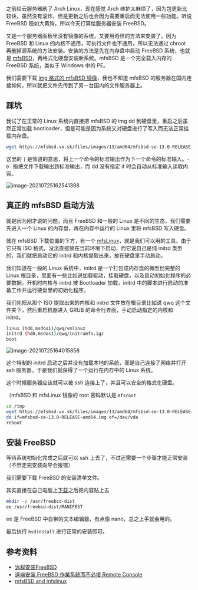 之前给云服务器刷了 Arch Linux，现在感觉 Arch 维护太麻烦了，因为包更新比较快，虽然没有滚炸，但是更新之后也会因为需要重启而无法使用一些功能。听说 FreeBSD 稳如大黄狗，所以今天打算给服务器安装 FreeBSD。

又是一个服务器面板里没有镜像的系统，又要用奇怪的方法来安装了。因为 FreeBSD 和 Linux 的内核不通用，可执行文件也不通用，所以无法通过 chroot 再删掉源系统的方法安装。安装的方法是先在内存盘中启动 FreeBSD 系统，也就是 [mfsBSD](https://mfsbsd.vx.sk/)，再格式化硬盘安装新系统。mfsBSD 是一个完全载入内存的 FreeBSD 系统，类似于 Windows 中的 PE。

我们需要下载 [img 格式的 mfsBSD 镜像](https://mfsbsd.vx.sk/files/images/13/amd64/mfsbsd-se-13.0-RELEASE-amd64.img)，我也不知道 mfsBSD 的服务器在国内连接如何，所以就把文件先传到了另一台国内的文件服务器上。

## 踩坑

我试了在正常的 Linux 系统内直接把 mfsBSD 的 img dd 到硬盘里，重启之后虽然正常加载 bootloader，但是可能是因为系统又对硬盘进行了写入而无法正常挂载内存盘。

```bash
wget https://mfsbsd.vx.sk/files/images/13/amd64/mfsbsd-se-13.0-RELEASE-amd64.img -O- | dd of=/dev/vda
```

这里的 ` | ` 是管道的意思，将上一个命令的标准输出作为下一个命令的标准输入。`-O-` 指把文件下载输出到标准输出，而 dd 没有指定 if 时会自动从标准输入读取内容。

![image-20210725162541398](https://cdn.lwqwq.com/pic/image-20210725162541398.png#vwid=830&vhei=555)

## 真正的 mfsBSD 启动方法

就是因为刚才说的问题，而且 FreeBSD 和一般的 Linux 是不同的生态，我们需要先进入一个 Linux 的内存盘，再在内存中运行的 Linux 里将 mfsBSD 写入硬盘。

就在 mfsBSD 下载位置的下方，有一个 [mfsLinux](https://mfsbsd.vx.sk/files/iso/mfslinux/mfslinux-0.1.9-dd4a135.iso)，就是我们可以用的工具。由于它只有 ISO 格式，没法直接放在当前环境下启动，而它说自己是纯 initrd 类型的，我们就把启动它的 initrd 和内核提取出来，放在硬盘里手动启动。

我们知道在一般的 Linux 系统中，initrd 是一个打包成内存盘的微型但完整的 Linux 根目录，里面有一些比如说加载驱动，挂载硬盘，以及启动初始化程序的必要数据。开机时内核与 initrd 被 Bootloader 加载，initrd 中的脚本进行启动的准备工作并运行硬盘里的初始化程序。

我们先把从那个 ISO 提取出来的内核和 initrd 文件放在根目录比如说 qwq 这个文件夹下，然后重启机器进入 GRUB 的命令行界面，手动启动指定的内核和 initrd。

```sh
linux (hd0,msdos1)/qwq/vmlinuz
initrd (hd0,msdos1)/qwq/initramfs.igz
boot
```

![image-20210725164015858](https://cdn.lwqwq.com/pic/image-20210725164015858.png#vwid=1018&vhei=481)

这个特制的 initrd 启动之后并没有加载本地的系统，而是自己连接了网络并打开 ssh 服务器。于是我们就获得了一个运行在内存中的 Linux 系统。

这个时候服务器应该就可以被 ssh 连接上了，并且可以安全的格式化硬盘。

（mfsBSD 和 mfsLinux 镜像的 root 密码默认是 `mfsroot`

```bash
cd /tmp
wget https://mfsbsd.vx.sk/files/images/13/amd64/mfsbsd-se-13.0-RELEASE-amd64.img
dd if=mfsbsd-se-13.0-RELEASE-amd64.img of=/dev/vda
reboot
```

## 安装 FreeBSD

等待系统初始化完成之后就可以 ssh 上去了，不过还需要一个步骤才能正常安装（不然走完安装向导会报错）

我们需要下载 FreeBSD 的安装清单文件。

其实直接在自己电脑上[下载](http://ftp.freebsd.org/pub/FreeBSD/releases/amd64/12.0-RELEASE/MANIFEST)之后把内容贴上去

```bash
mkdir -p /usr/freebsd-dist
ee /usr/freebsd-dist/MANIFEST
```

ee 是 FreeBSD 中自带的文本编辑器，有点像 nano，总之上手就会用的。

最后执行 `bsdinstall` 进行正常的安装即可。

## 参考资料

- [远程安装FreeBSD](https://www.tingtao.org/archives/1869.html)
- [遠端安裝 FreeBSD 作業系統而不必接 Remote Console](https://docs.freebsd.org/zh-tw/articles/remote-install/#preparation)
- [mfsBSD and mfslinux](https://mfsbsd.vx.sk/)
